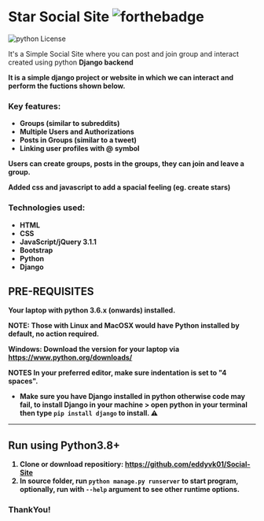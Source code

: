# Star Social Site  ![forthebadge](https://forthebadge.com/images/badges/made-with-python.svg)

![python License](https://img.shields.io/badge/MADE%20WITH-django-blue.svg)

It's a Simple Social Site where you can post and join group and interact created using python <b>Django<b> backend

It is a simple django project or website in which we can interact and perform the fuctions shown below.
### Key features:
- Groups (similar to subreddits)
- Multiple Users and Authorizations
- Posts in Groups (similar to a tweet)
- Linking user profiles with @ symbol

Users can create groups, posts in the groups, they can join and leave a group.

Added css and javascript to add a spacial feeling (eg. create stars)
  
### Technologies used:
* HTML
* CSS
* JavaScript/jQuery 3.1.1
* Bootstrap
* Python
* Django

## PRE-REQUISITES
Your laptop with python 3.6.x (onwards) installed.

**NOTE:** Those with Linux and MacOSX would have Python installed by default, no action required.

Windows: Download the version for your laptop via https://www.python.org/downloads/

**NOTES**
In your preferred editor, make sure indentation is set to "4 spaces".

* Make sure you have **Django** installed in python otherwise code may fail, to install Django in your machine > open python in your terminal then type `pip install django` to install. :warning:

---

## Run using Python3.8+
1. Clone or download repositiory: https://github.com/eddyvk01/Social-Site
2. In source folder, run `python manage.py runserver` to start program, optionally, run with `--help` argument to see other runtime options.
 
### ThankYou!
